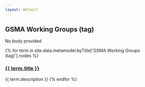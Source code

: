 ```yaml
---
layout: default
---
```

<style>
.initial-content {
  padding-left:5%;
  padding-right:25px;
}
</style>

## GSMA Working Groups (tag)

No body provided

{% for term in site.data.metamodel.byTitle['GSMA Working Groups (tag)'].nodes %}
### <a href='/_pages/embed?t={{ term.title }}'>{{ term.title }}</a>

{{ term.description }}
{% endfor %}
